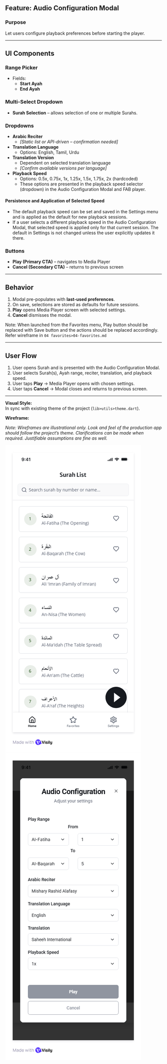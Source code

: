 ## Feature: Audio Configuration Modal

### Purpose
Let users configure playback preferences before starting the player.

---

## UI Components

### Range Picker
* Fields:  
  * **Start Ayah**  
  * **End Ayah**

### Multi-Select Dropdown
* **Surah Selection** – allows selection of one or multiple Surahs.

### Dropdowns
* **Arabic Reciter**  
  * *[Static list or API-driven – confirmation needed]*  
* **Translation Language**  
  * Options: English, Tamil, Urdu  
* **Translation Version**  
  * Dependent on selected translation language  
  * *[Confirm available versions per language]*  
* **Playback Speed**  
  * Options: 0.5x, 0.75x, 1x, 1.25x, 1.5x, 1.75x, 2x (hardcoded)
  * These options are presented in the playback speed selector (dropdown) in the Audio Configuration Modal and FAB player.

#### Persistence and Application of Selected Speed
* The default playback speed can be set and saved in the Settings menu and is applied as the default for new playback sessions.
* If a user selects a different playback speed in the Audio Configuration Modal, that selected speed is applied only for that current session. The default in Settings is not changed unless the user explicitly updates it there.

### Buttons
* **Play (Primary CTA)** – navigates to Media Player  
* **Cancel (Secondary CTA)** – returns to previous screen  

---

## Behavior
1. Modal pre-populates with **last-used preferences**.  
2. On save, selections are stored as defaults for future sessions.  
3. **Play** opens Media Player screen with selected settings.  
4. **Cancel** dismisses the modal.

Note: When launched from the Favorites menu, Play button should be replaced with Save button and the actions should be replaced accordingly. Refer wireframe in `04 favorites>04-favorites.md`

---

## User Flow
1. User opens Surah and is presented with the Audio Configuration Modal.  
2. User selects Surah(s), Ayah range, reciter, translation, and playback speed.  
3. User taps **Play** → Media Player opens with chosen settings.  
4. User taps **Cancel** → Modal closes and returns to previous screen.  

---

**Visual Style:**  
In sync with existing theme of the project (`lib>utils>theme.dart`).

**Wireframe:**  

*Note: Wireframes are illustrational only. Look and feel of the production app should follow the project’s theme. Clarifications can be made when required. Justifiable assumptions are fine as well.*  

![alt text](image-2.png)    ![alt text](image.png)